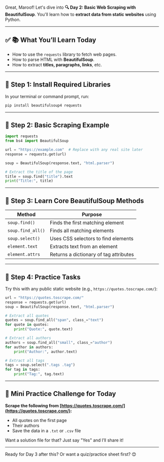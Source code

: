 Great, Maroof! Let's dive into **🔍 Day 2: Basic Web Scraping with BeautifulSoup**.
You'll learn how to **extract data from static websites** using Python.

---

## ✅ **📚 What You’ll Learn Today**

* How to use the `requests` library to fetch web pages.
* How to parse HTML with **BeautifulSoup**.
* How to extract **titles, paragraphs, links**, etc.

---

## 🔧 **Step 1: Install Required Libraries**

In your terminal or command prompt, run:

```bash
pip install beautifulsoup4 requests
```

---

## 🧠 **Step 2: Basic Scraping Example**

```python
import requests
from bs4 import BeautifulSoup

url = "https://example.com"  # Replace with any real site later
response = requests.get(url)

soup = BeautifulSoup(response.text, "html.parser")

# Extract the title of the page
title = soup.find("title").text
print("Title:", title)
```

---

## 📌 **Step 3: Learn Core BeautifulSoup Methods**

| Method            | Purpose                                |
| ----------------- | -------------------------------------- |
| `soup.find()`     | Finds the first matching element       |
| `soup.find_all()` | Finds all matching elements            |
| `soup.select()`   | Uses CSS selectors to find elements    |
| `element.text`    | Extracts text from an element          |
| `element.attrs`   | Returns a dictionary of tag attributes |

---

## 🧪 **Step 4: Practice Tasks**

Try this with any public static website (e.g., `https://quotes.toscrape.com/`):

```python
url = "https://quotes.toscrape.com/"
response = requests.get(url)
soup = BeautifulSoup(response.text, "html.parser")

# Extract all quotes
quotes = soup.find_all("span", class_="text")
for quote in quotes:
    print("Quote:", quote.text)

# Extract all authors
authors = soup.find_all("small", class_="author")
for author in authors:
    print("Author:", author.text)

# Extract all tags
tags = soup.select(".tags .tag")
for tag in tags:
    print("Tag:", tag.text)
```

---

## 📁 **Mini Practice Challenge for Today**

**Scrape the following from [https://quotes.toscrape.com/](https://quotes.toscrape.com/):**

* All quotes on the first page
* Their authors
* Save the data in a `.txt` or `.csv` file

Want a solution file for that? Just say "Yes" and I’ll share it!

---

Ready for Day 3 after this? Or want a quiz/practice sheet first? 😊
